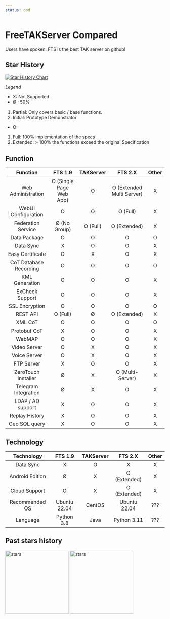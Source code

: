 ```yaml
---
status: ood
---
```


# FreeTAKServer Compared
Users have spoken: FTS is the best TAK server on github!

## Star History

[![Star History Chart](https://api.star-history.com/svg?repos=FreeTAKTeam/FreeTakServer,TAK-Product-Center/Server,tkuester/taky&type=Date)](https://star-history.com/#FreeTAKTeam/FreeTakServer&TAK-Product-Center/Server&tkuester/taky&Date)



*Legend*

*  X: Not Supported
*  Ø : 50%
1. Partial: Only covers basic / base functions.  
2. Initial: Prototype Demonstrator
* O:  
1. Full: 100% implementation of the specs 
2. Extended: > 100% the functions exceed the original Specification

## Function
|         Function          |          FTS 1.9          |   TAKServer   |           FTS 2.X           |     Other     |
|:-------------------------:|:-------------------------:|:-------------:|:---------------------------:|:-------------:|
|    Web Administration     |  O (Single Page Web App)  |       O       |  O (Extended Multi Server)  |       X       |
|    WebUI Configuration    |             O             |       O       |          O (Full)           |       X       |
|    Federation Service     |       Ø (No Group)        |   O (Full)    |        O (Extended)         |       X       |
|       Data Package        |             O             |       O       |              O              |       O       |
|         Data Sync         |             X             |       O       |              O              |       X       |
|     Easy Certificate      |             O             |       X       |              O              |       X       |
|  CoT Database Recording   |             O             |       O       |              O              |       O       |
|      KML Generation       |             O             |       O       |              O              |       X       |
|      ExCheck Support      |             O             |       O       |              O              |       X       |
|      SSL Encryption       |             O             |       O       |              O              |       O       |
|         REST API          |         O (Full)          |       Ø       |        O (Extended)         |       X       |
|          XML CoT          |             O             |       O       |              O              |       O       |
|       Protobuf CoT        |             X             |       O       |              O              |       X       |
|          WebMAP           |             O             |       O       |              O              |       X       |
|       Video Server        |             O             |       X       |              O              |       X       |
|       Voice Server        |             O             |       X       |              O              |       X       |
|        FTP Server         |             X             |       O       |              O              |       X       |
|    ZeroTouch Installer    |             Ø             |       X       |      O (Multi-Server)       |       X       |
|   Telegram Integration    |             Ø             |       X       |              O              |       X       |
|     LDAP / AD support     |             X             |       O       |              O              |       X       |
|      Replay History       |             X             |       O       |              O              |       X       |
|       Geo SQL query       |             X             |       O       |              O              |       X       |

## Technology

|     Technology      |   FTS 1.9    |   TAKServer   |      FTS 2.X      |     Other     |
|:-------------------:|:------------:|:-------------:|:-----------------:|:-------------:|
|      Data Sync      |      X       |       O       |         X         |       X       |
|   Android Edition   |      Ø       |       X       |   O (Extended)    |       X       |
|    Cloud Support    |      O       |       X       |   O (Extended)    |       X       |
|   Recommended OS    | Ubuntu 22.04 |    CentOS     |   Ubuntu 22.04    |      ???      |
|      Language       |  Python 3.8  |     Java      |    Python 3.11    |      ???      |


 ## Past stars history
 <img src="https://github.com/FreeTAKTeam/FreeTAKServer-User-Docs/assets/60719165/4557f24b-cf13-4475-9adc-73c4d37e1834" alt="stars" width="200"/>
<img src="https://user-images.githubusercontent.com/60719165/214121500-4170ffb8-761d-4d01-b9cb-17ec103e8b0c.png" alt="stars" width="200"/>
